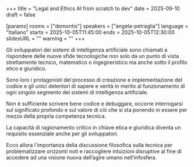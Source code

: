 +++
title = "Legal and Ethics AI from scratch to dev"
date = 2025-09-10
draft = false

[params]
rooms = ["demontis"]
speakers = ["angela-petraglia"]
language = "Italiano"
starts = 2025-10-05T11:45:00
ends = 2025-10-05T12:30:00
slidesURL = ""
warning = ""
+++

Gli sviluppatori dei sistemi di intelligenza artificiale sono chiamati a rispondere delle nuove sfide tecnologiche non solo da un punto di vista strettamente tecnico, matematico o ingegneristico ma anche sotto il profilo etico e giuridico.

Sono loro i protagonisti del processo di creazione e implementazione del codice e gli unici detentori di sapere e verità in merito al funzionamento di ogni singolo segmento dei sistemi di intelligenza artificiale.

Non è sufficiente scrivere bene codice e debuggare, occorre interrogarsi sul significato profondo e sul valore di ciò che si sta ponendo in essere per mezzo della propria competenza tecnica.

La capacità di ragionamento critico in chiave etica e giuridica diventa un requisito essenziale anche per gli sviluppatori.

Ecco allora l'importanza della discussione filosofica sulla tecnica per problematizzare orizzonti noti e raccogliere intuizioni disruptive al fine di accedere ad una visione nuova dell’agire umano nell’infosfera.
